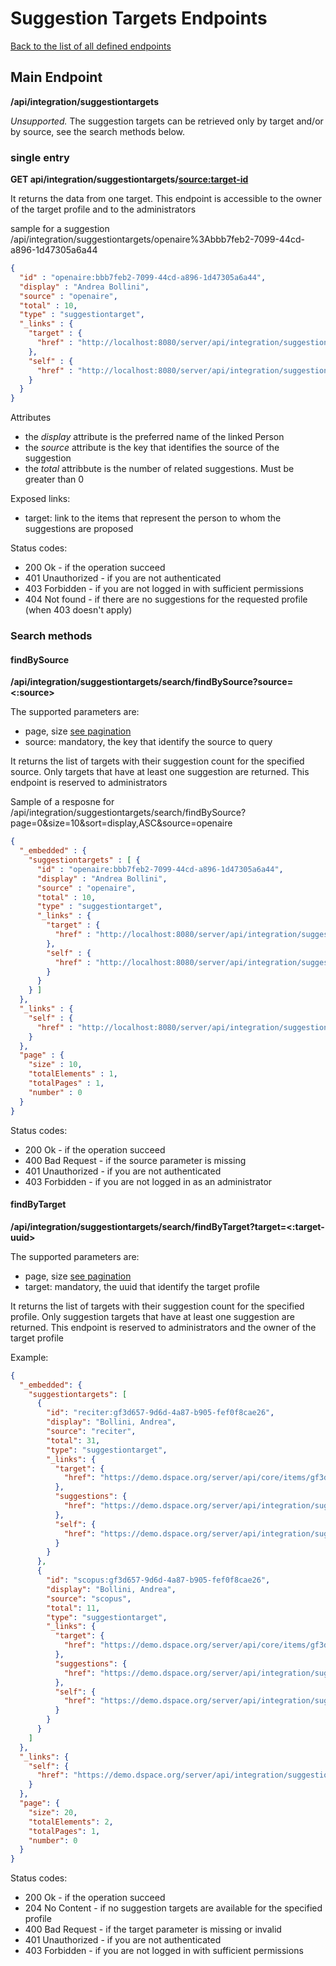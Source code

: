 # Suggestion Targets Endpoints
[Back to the list of all defined endpoints](endpoints.md)

## Main Endpoint
**/api/integration/suggestiontargets**   

_Unsupported._ The suggestion targets can be retrieved only by target and/or by source, see the search methods below. 

### single entry
**GET api/integration/suggestiontargets/<source:target-id>**

It returns the data from one target. This endpoint is accessible to the owner of the target profile and to the administrators

sample for a suggestion /api/integration/suggestiontargets/openaire%3Abbb7feb2-7099-44cd-a896-1d47305a6a44

```json
{
  "id" : "openaire:bbb7feb2-7099-44cd-a896-1d47305a6a44",
  "display" : "Andrea Bollini",
  "source" : "openaire",
  "total" : 10,
  "type" : "suggestiontarget",
  "_links" : {
    "target" : {
      "href" : "http://localhost:8080/server/api/integration/suggestiontargets/openaire:bbb7feb2-7099-44cd-a896-1d47305a6a44/target"
    },
    "self" : {
      "href" : "http://localhost:8080/server/api/integration/suggestiontargets/openaire:bbb7feb2-7099-44cd-a896-1d47305a6a44"
    }
  }
}
```

Attributes
* the *display* attribute is the preferred name of the linked Person
* the *source* attribute is the key that identifies the source of the suggestion
* the *total* attribbute is the number of related suggestions. Must be greater than 0

Exposed links:
* target: link to the items that represent the person to whom the suggestions are proposed

Status codes:
* 200 Ok - if the operation succeed
* 401 Unauthorized - if you are not authenticated
* 403 Forbidden - if you are not logged in with sufficient permissions
* 404 Not found - if there are no suggestions for the requested profile (when 403 doesn't apply) 


### Search methods
#### findBySource
**/api/integration/suggestiontargets/search/findBySource?source=<:source>**

The supported parameters are:
* page, size [see pagination](README.md#Pagination)
* source: mandatory, the key that identify the source to query

It returns the list of targets with their suggestion count for the specified source. Only targets that have at least one suggestion are returned. This endpoint is reserved to administrators

Sample of a resposne for /api/integration/suggestiontargets/search/findBySource?page=0&size=10&sort=display,ASC&source=openaire

```json
{
  "_embedded" : {
    "suggestiontargets" : [ {
      "id" : "openaire:bbb7feb2-7099-44cd-a896-1d47305a6a44",
      "display" : "Andrea Bollini",
      "source" : "openaire",
      "total" : 10,
      "type" : "suggestiontarget",
      "_links" : {
        "target" : {
          "href" : "http://localhost:8080/server/api/integration/suggestiontargets/openaire:bbb7feb2-7099-44cd-a896-1d47305a6a44/target"
        },
        "self" : {
          "href" : "http://localhost:8080/server/api/integration/suggestiontargets/openaire:bbb7feb2-7099-44cd-a896-1d47305a6a44"
        }
      }
    } ]
  },
  "_links" : {
    "self" : {
      "href" : "http://localhost:8080/server/api/integration/suggestiontargets/search/findBySource?page=0&size=10&sort=display,ASC&source=openaire"
    }
  },
  "page" : {
    "size" : 10,
    "totalElements" : 1,
    "totalPages" : 1,
    "number" : 0
  }
}
```

Status codes:
* 200 Ok - if the operation succeed
* 400 Bad Request - if the source parameter is missing
* 401 Unauthorized - if you are not authenticated
* 403 Forbidden - if you are not logged in as an administrator

#### findByTarget
**/api/integration/suggestiontargets/search/findByTarget?target=<:target-uuid>**

The supported parameters are:
* page, size [see pagination](README.md#Pagination)
* target: mandatory, the uuid that identify the target profile

It returns the list of targets with their suggestion count for the specified profile. Only suggestion targets that have at least one suggestion are returned. This endpoint is reserved to administrators and the owner of the target profile

Example:
```json
{
  "_embedded": {
    "suggestiontargets": [
      {
        "id": "reciter:gf3d657-9d6d-4a87-b905-fef0f8cae26",
        "display": "Bollini, Andrea",
        "source": "reciter",
        "total": 31,
        "type": "suggestiontarget",
        "_links": {
          "target": {
            "href": "https://demo.dspace.org/server/api/core/items/gf3d657-9d6d-4a87-b905-fef0f8cae26"
          },
          "suggestions": {
            "href": "https://demo.dspace.org/server/api/integration/suggestions/search/findByTargetAndSource?target=gf3d657-9d6d-4a87-b905-fef0f8cae26c&source=reciter"
          },
          "self": {
            "href": "https://demo.dspace.org/server/api/integration/suggestiontargets/reciter:gf3d657-9d6d-4a87-b905-fef0f8cae26"
          }
        }
      },
      {
        "id": "scopus:gf3d657-9d6d-4a87-b905-fef0f8cae26",
        "display": "Bollini, Andrea",
        "source": "scopus",
        "total": 11,
        "type": "suggestiontarget",
        "_links": {
          "target": {
            "href": "https://demo.dspace.org/server/api/core/items/gf3d657-9d6d-4a87-b905-fef0f8cae26"
          },
          "suggestions": {
            "href": "https://demo.dspace.org/server/api/integration/suggestions/search/findByTargetAndSource?target=gf3d657-9d6d-4a87-b905-fef0f8cae26&source=scopus"
          },
          "self": {
            "href": "https://demo.dspace.org/server/api/integration/suggestiontargets/scopus:gf3d657-9d6d-4a87-b905-fef0f8cae26"
          }
        }
      }
    ]
  },
  "_links": {
    "self": {
      "href": "https://demo.dspace.org/server/api/integration/suggestiontargets/search/findByTarget?target=gf3d657-9d6d-4a87-b905-fef0f8cae26"
    }
  },
  "page": {
    "size": 20,
    "totalElements": 2,
    "totalPages": 1,
    "number": 0
  }
}
```

Status codes:
* 200 Ok - if the operation succeed
* 204 No Content - if no suggestion targets are available for the specified profile
* 400 Bad Request - if the target parameter is missing or invalid
* 401 Unauthorized - if you are not authenticated
* 403 Forbidden - if you are not logged in with sufficient permissions
